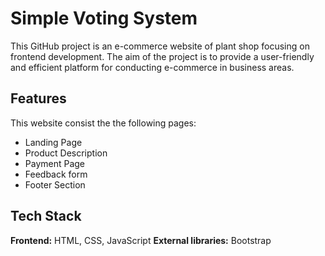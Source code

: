 # Simple Voting System 

This GitHub project is an e-commerce website of plant shop focusing on frontend development. The aim of the project is to provide a user-friendly and efficient platform for conducting e-commerce in business areas.
    
## Features

This website consist the the following pages:
- Landing Page
- Product Description
- Payment Page
- Feedback form
- Footer Section

## Tech Stack

**Frontend:** HTML, CSS, JavaScript
**External libraries:** Bootstrap
